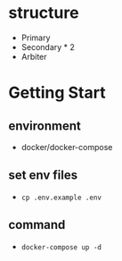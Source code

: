 # structure
- Primary
- Secondary * 2
- Arbiter

# Getting Start
## environment
- docker/docker-compose

## set env files 
- `cp .env.example .env`

## command
- `docker-compose up -d`

